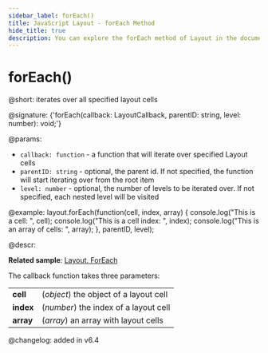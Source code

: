 ```yaml
---
sidebar_label: forEach()
title: JavaScript Layout - forEach Method 
hide_title: true
description: You can explore the forEach method of Layout in the documentation of the DHTMLX JavaScript UI library. Browse developer guides and API reference, try out code examples and live demos, and download a free 30-day evaluation version of DHTMLX Suite 7.
---
```

 
# forEach()

@short: iterates over all specified layout cells

@signature: {'forEach(callback: LayoutCallback, parentID: string, level: number): void;'}

@params:
- `callback: function` - a function that will iterate over specified Layout cells
- `parentID: string` - optional, the parent id. If not specified, the function will start iterating over from the root item
- `level: number` - optional, the number of levels to be iterated over. If not specified, each nested level will be visited

@example:
layout.forEach(function(cell, index, array) {
    console.log("This is a cell: ", cell);
    console.log("This is a cell index: ", index);
    console.log("This is an array of cells: ", array);
}, parentID, level);

@descr:

**Related sample**: [Layout. ForEach](https://snippet.dhtmlx.com/9hfntqpy)

The callback function takes three parameters:

<table>
	<tbody>
        <tr>
			<td><b>cell</b></td>
			<td>(<i>object</i>) the object of a layout cell</td>
		</tr>
        <tr>
			<td><b>index</b></td>
			<td>(<i>number</i>) the index of a layout cell</td>
		</tr>
        <tr>
			<td><b>array</b></td>
			<td>(<i>array</i>) an array with layout cells</td>
		</tr>
    </tbody>
</table>

@changelog: added in v6.4
